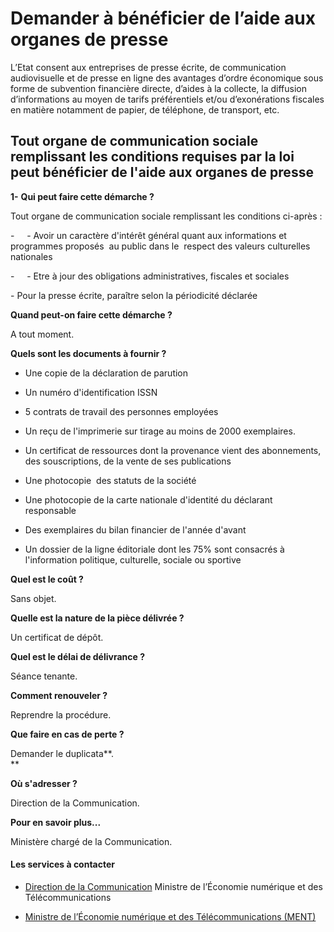# Demander à bénéficier de l’aide aux organes de presse

L’Etat consent aux entreprises de presse écrite, de communication audiovisuelle et de presse en ligne des avantages d’ordre économique sous forme de subvention financière directe, d’aides à la collecte, la diffusion d’informations au moyen de tarifs préférentiels et/ou d’exonérations fiscales en matière notamment de papier, de téléphone, de transport, etc.  
  
Tout organe de communication sociale remplissant les conditions requises par la loi peut bénéficier de l'aide aux organes de presse
---------------------------------------------------------------------------------------------------------------------------------------------------------------------------------------------------------------------------------------------------------------------------------------------------------------------------------------------------------------------------------------------------------------------------------------------------------------------------------------------------------------

**1-** **Qui peut faire cette démarche ?**

Tout organe de communication sociale remplissant les conditions ci-après :

\-     - Avoir un caractère d'intérêt général quant aux informations et programmes proposés  au public dans le  respect des valeurs culturelles nationales

\-     - Etre à jour des obligations administratives, fiscales et sociales

\- Pour la presse écrite, paraître selon la périodicité déclarée

**Quand peut-on faire cette démarche ?**

A tout moment.

**Quels sont les documents à fournir ?**

*   Une copie de la déclaration de parution

*   Un numéro d'identification ISSN

*   5 contrats de travail des personnes employées

*   Un reçu de l'imprimerie sur tirage au moins de 2000 exemplaires.

*   Un certificat de ressources dont la provenance vient des abonnements, des souscriptions, de la vente de ses publications

*   Une photocopie  des statuts de la société

*   Une photocopie de la carte nationale d'identité du déclarant responsable

*   Des exemplaires du bilan financier de l'année d'avant 

*   Un dossier de la ligne éditoriale dont les 75% sont consacrés à l'information politique, culturelle, sociale ou sportive 

**Quel est le coût ?**

Sans objet.

**Quelle est la nature de la pièce délivrée ?**

Un certificat de dépôt.

**Quel est le délai de délivrance ?**

Séance tenante.

**Comment renouveler ?**

Reprendre la procédure.

**Que faire en cas de perte ?**

Demander le duplicata**.  
**

**Où s'adresser ?**

Direction de la Communication.

**Pour en savoir plus...**

Ministère chargé de la Communication.

#### Les services à contacter

*   [Direction de la Communication](../../../services/direction-de-la-communication.md) Ministre de l’Économie numérique et des Télécommunications  
    
*   [Ministre de l’Économie numérique et des Télécommunications (MENT)](../../../services/ministre-de-leconomie-numerique-et-des-telecommunications-ment.md)